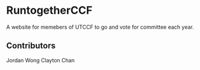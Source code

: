 # RuntogetherCCF

A website for memebers of UTCCF to go and vote for committee each year.

## Contributors

Jordan Wong
Clayton Chan
